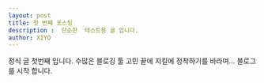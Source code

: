 ```yaml
---
layout: post
title: 첫 번째 포스팅
description :  단순한  테스트용 글 입니다.
author: XIYO
---
```

정식 글 첫번째 입니다.
수많은 블로깅 툴 고민 끝에 지킬에 정착하기를 바라며...
블로그를 시작 합니다.